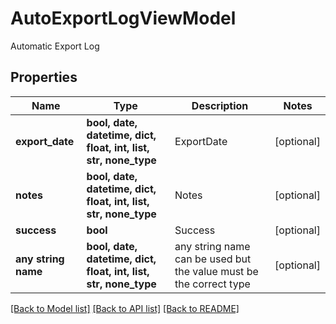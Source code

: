 # AutoExportLogViewModel

Automatic Export Log

## Properties
Name | Type | Description | Notes
------------ | ------------- | ------------- | -------------
**export_date** | **bool, date, datetime, dict, float, int, list, str, none_type** | ExportDate | [optional] 
**notes** | **bool, date, datetime, dict, float, int, list, str, none_type** | Notes | [optional] 
**success** | **bool** | Success | [optional] 
**any string name** | **bool, date, datetime, dict, float, int, list, str, none_type** | any string name can be used but the value must be the correct type | [optional]

[[Back to Model list]](../README.md#documentation-for-models) [[Back to API list]](../README.md#documentation-for-api-endpoints) [[Back to README]](../README.md)


